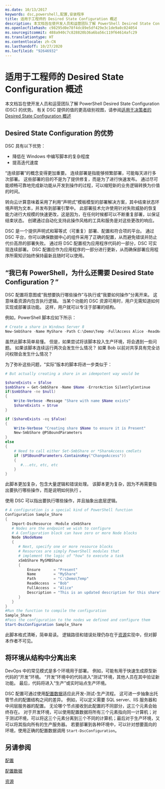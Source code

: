```yaml
---
ms.date: 10/13/2017
keywords: dsc,powershell,配置,安装程序
title: 适用于工程师的 Desired State Configuration 概述
description: 本文档旨在使开发人员和运营团队了解 PowerShell Desired State Configuration (DSC) 的优势。
ms.openlocfilehash: c98295d0e78f4dc89e5df429e3c1de9a0c024054
ms.sourcegitcommit: 488a940c7c828820b36a6ba56c119f64614afc29
ms.translationtype: HT
ms.contentlocale: zh-CN
ms.lasthandoff: 10/27/2020
ms.locfileid: "92646932"
---
```

# <a name="desired-state-configuration-overview-for-engineers"></a>适用于工程师的 Desired State Configuration 概述

本文档旨在使开发人员和运营团队了解 PowerShell Desired State Configuration (DSC) 的优势。 有关 DSC 提供的值的更高级别视图，请参阅[适用于决策者的 Desired State Configuration 概述](decisionMaker.md)

## <a name="benefits-of-desired-state-configuration"></a>Desired State Configuration 的优势

DSC 具有以下优势：

- 降低在 Windows 中编写脚本的复杂程度
- 提高迭代速度

“连续部署”的概念变得更加重要。 连续部署是指能够频繁部署，可能每天进行多次部署。 这些部署的目的不是为了提供修复，而是为了进行快速发布。 通过尽可能顺畅可靠地完成新功能从开发到操作的过程，可以缩短新的业务逻辑转换为价值的时间。

转向云计算意味着采用了利用“声明式”模板模型的部署解决方案，其中结束状态环境声明为文本，并发布到部署引擎中。 此部署技术允许使用针对失败威胁的恢复能力进行大规模的快速更改，这是因为，在任何时候都可以不断重复部署，以保证结束状态。 创建通过自动化支持此操作风格的工具和服务是对这些更改的响应。

DSC 是一个提供声明式和幂等式（可重复）部署、配置和符合项的平台。 通过 DSC 平台，你可以确保数据中心的组件采用了正确的配置，从而避免错误并防止代价高昂的部署失败。 通过将 DSC 配置视为应用程序代码的一部分，DSC 可实现连续部署。 DSC 配置应作为应用程序的一部分进行更新，从而确保部署应用程序所需知识始终保持最新且随时可以使用。

## <a name="i-have-powershell-why-do-i-need-desired-state-configuration"></a>“我已有 PowerShell，为什么还需要 Desired State Configuration？”

DSC 配置将意图或“我想要执行哪些操作”与执行或“我要如何操作”分离开来。 这意味着资源内包含执行逻辑。 当某个功能的 DSC 资源可用时，用户无需知道如何实现或部署该功能。 这样，用户就可以专注于部署的结构。

例如，PowerShell 脚本应如下所示：

```powershell
# Create a share in Windows Server 8
New-SmbShare -Name MyShare -Path C:\Demo\Temp -FullAccess Alice -ReadAccess Bob
```

虽然此脚本简单易懂。 但是，如果尝试将该脚本投入生产环境，将会遇到一些问题。 如果该脚本连续运行两次会发生什么情况？ 如果 Bob 以前对共享具有完全访问权限会发生什么情况？

为了弥补这些问题，“实际”版本的脚本将进一步类似于：

```powershell
# But actually creating a share in an idempotent way would be

$shareExists = $false
$smbShare = Get-SmbShare -Name $Name -ErrorAction SilentlyContinue
if($smbShare -ne $null)
{
    Write-Verbose -Message "Share with name $Name exists"
    $shareExists = $true
}

if ($shareExists -eq $false)
{
    Write-Verbose "Creating share $Name to ensure it is Present"
    New-SmbShare @PSBoundParameters
}
else
{
    # Need to call either Set-SmbShare or *ShareAccess cmdlets
    if ($PSBoundParameters.ContainsKey("ChangeAccess"))
    {
       #...etc, etc, etc
    }
}
```

此脚本更加复杂，包含大量逻辑和错误处理。 该脚本更为复杂，因为不再需要指出要执行哪些操作，而是说明如何执行  。

使用 DSC 可以指出要执行哪些操作，并且抽象出底层逻辑。

```powershell
# A configuration is a special kind of PowerShell function
Configuration Sample_Share
{
   Import-DscResource -Module xSmbShare
   # Nodes are the endpoint we wish to configure
   # A Configuration block can have zero or more Node blocks
   Node $NodeName
   {
      # Next, specify one or more resource blocks
      # Resources are simply PowerShell modules that
      # implement the logic of "how" to execute a task
      xSmbShare MySMBShare
      {
          Ensure      = "Present"
          Name        = "MyShare"
          Path        = "C:\Demo\Temp"
          ReadAccess  = "Bob"
          FullAccess  = "Alice"
          Description = "This is an updated description for this share"
      }
   }
}
#Run the function to compile the configuration
Sample_Share
#Pass the configuration to the nodes we defined and configure them
Start-DscConfiguration Sample_Share
```

此脚本格式清晰，简单易读。
逻辑路径和错误处理仍存在于[资源](../resources/resources.md)实现中，但对脚本作者不可见。

## <a name="separating-environment-from-structure"></a>将环境从结构中分离出来

DevOps 中的常见模式是多个环境用于部署。 例如，可能有用于快速生成原型新代码的“开发”环境。 “开发”环境中的代码进入“测试”环境，其他人员在其中验证新功能。 最后，代码将进入“生产”或实时站点生产环境。

DSC 配置可通过使用[配置数据](../configurations/configData.md)适应此开发-测试-生产流程。
这可进一步抽象出托管节点的配置结构之间的差异。 例如，可以定义需要 SQL server、IIS 服务器和中间层服务器的配置。 无论哪个节点接收到此配置的不同部分，这三个元素会始终存在。 对于开发环境，可以使用配置数据将所有三个元素指向同一计算机；对于测试环境，可以将这三个元素分离到三个不同的计算机；最后对于生产环境，又可以将其指向所有的生产服务器。 若要部署到各种环境中，可以针对想要面向的环境，使用正确的配置数据调用 `Start-DscConfiguration`。

## <a name="see-also"></a>另请参阅

[配置](../configurations/configurations.md)

[配置数据](../configurations/configData.md)

[资源](../resources/resources.md)
